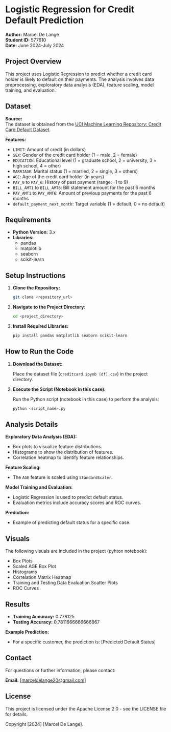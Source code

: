 # Logistic Regression for Credit Default Prediction

**Author:** Marcel De Lange  
**Student ID:** 577610  
**Date:** June 2024-July 2024

## Project Overview

This project uses Logistic Regression to predict whether a credit card holder is likely to default on their payments. The analysis involves data preprocessing, exploratory data analysis (EDA), feature scaling, model training, and evaluation.

## Dataset

**Source:**  
The dataset is obtained from the [UCI Machine Learning Repository: Credit Card Default Dataset](https://archive.ics.uci.edu/ml/datasets/default+of+credit+card+clients).

**Features:**
- `LIMIT`: Amount of credit (in dollars)
- `SEX`: Gender of the credit card holder (1 = male, 2 = female)
- `EDUCATION`: Educational level (1 = graduate school, 2 = university, 3 = high school, 4 = other)
- `MARRIAGE`: Marital status (1 = married, 2 = single, 3 = others)
- `AGE`: Age of the credit card holder (in years)
- `PAY_0` to `PAY_6`: History of past payment (range: -1 to 9)
- `BILL_AMT1` to `BILL_AMT6`: Bill statement amount for the past 6 months
- `PAY_AMT1` to `PAY_AMT6`: Amount of previous payments for the past 6 months
- `default_payment_next_month`: Target variable (1 = default, 0 = no default)

## Requirements

- **Python Version:** 3.x
- **Libraries:**
  - pandas
  - matplotlib
  - seaborn
  - scikit-learn

## Setup Instructions

1. **Clone the Repository:**

    ```bash
    git clone <repository_url>
    ```

2. **Navigate to the Project Directory:**

    ```bash
    cd <project_directory>
    ```

3. **Install Required Libraries:**

    ```bash
    pip install pandas matplotlib seaborn scikit-learn
    ```

## How to Run the Code

1. **Download the Dataset:**

   Place the dataset file (`creditcard.ipynb (df).csv`) in the project directory.

2. **Execute the Script (Notebook in this case):**

   Run the Python script (notebook in this case) to perform the analysis:

    ```bash
    python <script_name>.py
    ```

## Analysis Details

**Exploratory Data Analysis (EDA):**
- Box plots to visualize feature distributions.
- Histograms to show the distribution of features.
- Correlation heatmap to identify feature relationships.

**Feature Scaling:**
- The `AGE` feature is scaled using `StandardScaler`.

**Model Training and Evaluation:**
- Logistic Regression is used to predict default status.
- Evaluation metrics include accuracy scores and ROC curves.

**Prediction:**
- Example of predicting default status for a specific case.

## Visuals

The following visuals are included in the project (pyhton notebook):
- Box Plots
- Scaled AGE Box Plot
- Histograms
- Correlation Matrix Heatmap
- Training and Testing Data Evaluation Scatter Plots
- ROC Curves

## Results

- **Training Accuracy:** 0.778125
- **Testing Accuracy:** 0.7811666666666667

**Example Prediction:**
- For a specific customer, the prediction is: [Predicted Default Status]

## Contact

For questions or further information, please contact:

**Email:** [marceldelange20@gmail.com]


## License
This project is licensed under the Apache License 2.0 - see the LICENSE file for details.

Copyright [2024] [Marcel De Lange]. 

